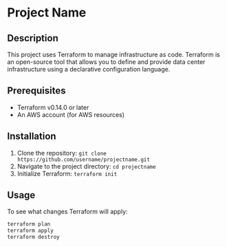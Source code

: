 # Project Name

## Description

This project uses Terraform to manage infrastructure as code. Terraform is an open-source tool that allows you to define and provide data center infrastructure using a declarative configuration language.

## Prerequisites

- Terraform v0.14.0 or later
- An AWS account (for AWS resources)

## Installation

1. Clone the repository: `git clone https://github.com/username/projectname.git`
2. Navigate to the project directory: `cd projectname`
3. Initialize Terraform: `terraform init`

## Usage

To see what changes Terraform will apply:

```bash
terraform plan
terraform apply
terraform destroy
```